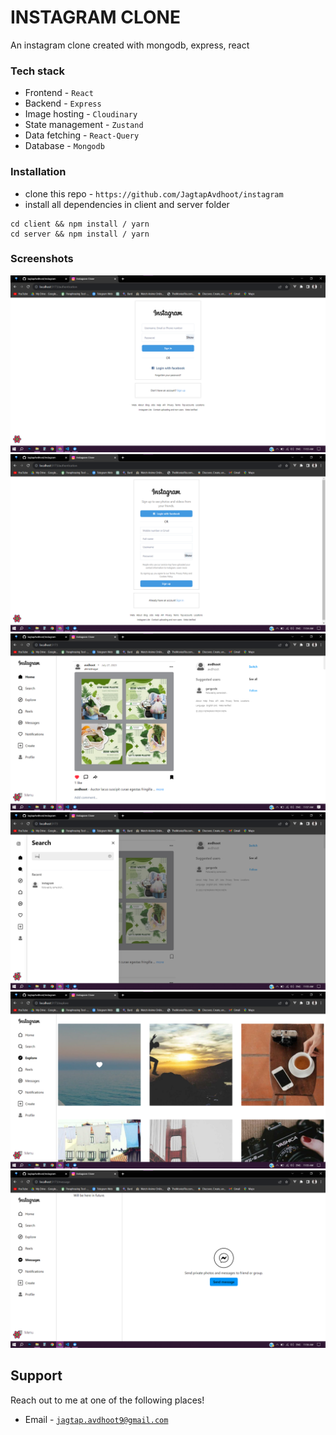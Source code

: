 # INSTAGRAM CLONE
An instagram clone created with mongodb, express, react

### Tech stack
- Frontend - `React`
- Backend - `Express`
- Image hosting - `Cloudinary`
- State management - `Zustand`
- Data fetching - `React-Query`
- Database - `Mongodb`

### Installation
- clone this repo - `https://github.com/JagtapAvdhoot/instagram`
- install all dependencies in client and server folder <br />
```shell
cd client && npm install / yarn
cd server && npm install / yarn
```
### Screenshots
![sign in page screen shot](/screenshots/ig1.png)
![sign up page screen shot](/screenshots/ig2.png)
![home page screen shot](/screenshots/ig7.png)
![search example screen shot](/screenshots/ig4.png)
![explore page screen shot](/screenshots/ig5.png)
![message page screen shot](/screenshots/ig6.png)

## Support
Reach out to me at one of the following places!
- Email - <a href="mailto:jagtap.avdhoot9@gmail.com">`jagtap.avdhoot9@gmail.com`</a>
